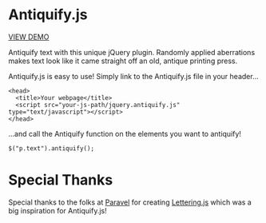 Antiquify.js
============

[VIEW DEMO](http://antiquify.com/)

Antiquify text with this unique jQuery plugin. Randomly applied aberrations makes text look like it came straight off an old, antique printing press.

Antiquify.js is easy to use! Simply link to the Antiquify.js file in your header...

    <head>
      <title>Your webpage</title>
      <script src="your-js-path/jquery.antiquify.js" type="text/javascript"></script>
    </head>

...and call the Antiquify function on the elements you want to antiquify!

    $("p.text").antiquify();
    
Special Thanks
============

Special thanks to the folks at [Paravel](http://paravelinc.com) for creating [Lettering.js](http://letteringjs.com/) which was a big inspiration for Antiquify.js!